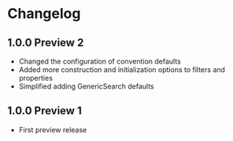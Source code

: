 # Changelog

## 1.0.0 Preview 2
- Changed the configuration of convention defaults
- Added more construction and initialization options to filters and properties
- Simplified adding GenericSearch defaults

## 1.0.0 Preview 1
- First preview release


